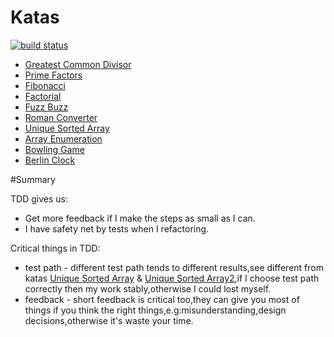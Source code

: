 # Katas

[![build status][travis_status_icon]][travis_url]

- [Greatest Common Divisor](gcd)
- [Prime Factors](prime-factors)
- [Fibonacci](fibonacci)
- [Factorial](factorial)
- [Fuzz Buzz](fuzz-buzz)
- [Roman Converter](roman-converter)
- [Unique Sorted Array](unique-sorted-array)
- [Array Enumeration](array-enumeration)
- [Bowling Game](bowling-game)
- [Berlin Clock](berlin-clock)

#Summary 

TDD gives us:
- Get more feedback if I make the steps as small as I can.
- I have safety net by tests when I refactoring.

Critical things in TDD:
- test path - different test path tends to different results,see different from katas [Unique Sorted Array](unique-sorted-array) & [Unique Sorted Array2](unique-sorted-array2),if I choose test path correctly then my work stably,otherwise I could lost myself. 
- feedback - short feedback is critical too,they can give you most of things if you think the right things,e.g:misunderstanding,design decisions,otherwise it's waste your time.

[travis_url]: https://travis-ci.org/holi-java/katas
[travis_status_icon]: https://travis-ci.org/holi-java/katas.svg
